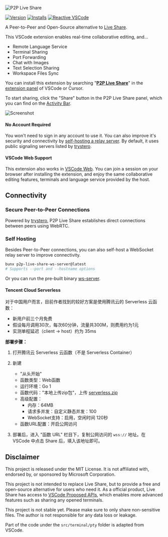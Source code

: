 ![P2P Live Share](https://raw.githubusercontent.com/kermanx/p2p-live-share/main/assets/internal/social-preview.png)

[![Version](https://img.shields.io/github/v/release/kermanx/p2p-live-share)](https://marketplace.visualstudio.com/items?itemName=kermanx.p2p-live-share) [![Installs](https://img.shields.io/visual-studio-marketplace/i/kermanx.p2p-live-share)](https://marketplace.visualstudio.com/items?itemName=kermanx.p2p-live-share) [![Reactive VSCode](https://img.shields.io/badge/made_with-reactive--vscode-%23007ACC?style=flat&labelColor=%23229863)](https://kermanx.com/reactive-vscode/)


A Peer-to-Peer and Open-Source alternative to [Live Share](https://visualstudio.microsoft.com/services/live-share/).

This VSCode extension enables real-time collaborative editing, and...

- Remote Language Service
- Terminal Sharing
- Port Forwarding
- Chat with Images
- Text Selection Sharing
- Workspace Files Sync

You can install this extension by searching "[**P2P Live Share**](https://marketplace.visualstudio.com/items?itemName=kermanx.p2p-live-share)" in the [extension panel](https://code.visualstudio.com/docs/getstarted/extensions#_browse-extensions) of VSCode or Cursor.

To start sharing, click the "Share" button in the P2P Live Share panel, which you can find on the [Activity Bar](https://code.visualstudio.com/docs/getstarted/userinterface#_basic-layout).

![Screenshot](https://raw.githubusercontent.com/kermanx/p2p-live-share/main/assets/internal/screenshot.png)

#### No Account Required

You won't need to sign in any account to use it. You can also improve it's security and connectivity by [self-hosting a relay server](#self-hosting). By default, it uses public signaling servers listed by [trystero](https://github.com/dmotz/trystero).

#### VSCode Web Support

This extension also works in [VSCode Web](https://vscode.dev/). You can join a session on your browser after installing the extension, and enjoy the same collaborative editing features, terminals and language service provided by the host.

## Connectivity

### Secure Peer-to-Peer Connections

Powered by [trystero](https://github.com/dmotz/trystero), P2P Live Share establishes direct connections between peers using WebRTC.

### Self Hosting

Besides Peer-to-Peer connections, you can also self-host a WebSocket relay server to improve connectivity.

```bash
bunx p2p-live-share-ws-server@latest
# Supports --port and --hostname options
```

Or you can run the pre-built binary [ws-server](https://github.com/kermanx/p2p-live-share/releases/latest/download/ws-server).

#### Tencent Cloud Serverless

对于中国用户而言，目前作者找到的较好方案是使用腾讯云的 Serverless 云函数：

- 新用户前三个月免费
- 假设每月调用30次，每次60分钟，流量共300M，则费用约为1元
- 实测单程延迟（client -> host）约为 35ms

**部署步骤：**

1. 打开腾讯云 Serverless 云函数（不是 Serverless Container）

2. 新建
   - "从头开始"
   - 函数类型：Web函数
   - 运行环境：Go 1
   - 函数代码："本地上传zip包"，上传 [serverless.zip](https://github.com/kermanx/p2p-live-share/releases/latest/download/serverless.zip)
   - 高级配置：
     - 内存：64MB
     - 请求多并发：自定义静态并发：100
     - WebSocket支持：启用，空闲时间 120秒
   - 函数URL配置：开启公网访问

3. 部署后，进入 "函数 URL" 栏目下，复制公网访问的 `wss://` 地址。在 VSCode 中点击 Share 后，填入该地址即可。

## Disclaimer

This project is released under the MIT License. It is not affiliated with, endorsed by, or sponsored by Microsoft Corporation.

This project is not intended to replace Live Share, but to provide a free and open-source alternative for users who need it. As a official product, Live Share has access to [VSCode Proposed APIs](https://code.visualstudio.com/api/advanced-topics/using-proposed-api), which enables more advanced features such as sharing any opened terminals.

This project is not stable yet. Please make sure to only share non-sensitive files. The author is not responsible for any data loss or leakage.

Part of the code under the `src/terminal/pty` folder is adapted from VSCode.
